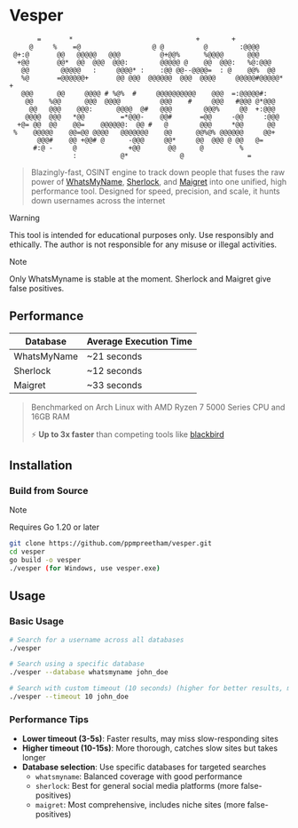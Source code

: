 # Vesper                                                               
           =       *                               +        +                
         @     %    =@                  @ @          @        :@@@@          
     @+:@       @@   @@@@@   @@@          @+@@%      %@@@@      @@@          
      +@@       @@*  @@  @@@  @@@:        @@@@@ @    @@  @@@:   %@:@@@       
       @@        @@@@@   :     @@@@* :    :@@ @@--@@@@=  : @    @@%  @@      
       %@       =@@@@@@+       @@ @@@  @@@@@@  @@@  @@@@     @@@@@#@@@@@*   +
       @@@      @@     @@@@ # %@%  #     @@@@@@@@@@    @@@  =:@@@@@#:        
        @@    %@@      @@@  @@@@          @@@    #     @@@   #@@@ @*@@@      
         @@   @@@    @@@:      @@@@  @#   @@@        @@@%     @@  +:@@@      
        @@@@  @@@   *@@         =*@@@-    @@#       =@@     -@@     :@@@     
      +@= @@  @@    @@=    @@@@@@:  @@ #   @        @@@     *@@      @@      
     %    @@@@@    @@=@@ @@@@   @@@@@@@    @@      @@%@% @@@@@@     @@+      
           @@@#    @@ +@@# @      -@@@     @@*     @@  @@@ @ @@   @=         
          #:@ -     @             +@@       @@      @         %              
                    :           @*             @                =            
                                       

> Blazingly-fast, OSINT engine to track down people that fuses the raw power of [WhatsMyName](https://github.com/WebBreacher/WhatsMyName), [Sherlock](https://github.com/sherlock-project/sherlock), and [Maigret](https://github.com/soxoj/maigret) into one unified, high performance tool. Designed for speed, precision, and scale, it hunts down usernames across the internet

> [!WARNING]  
> This tool is intended for educational purposes only. Use responsibly and ethically. The author is not responsible for any misuse or illegal activities.

> [!NOTE]  
> Only WhatsMyname is stable at the moment. Sherlock and Maigret give false positives.

## Performance

| Database      | Average Execution Time | 
|---------------|------------------------|
| WhatsMyName   | ~21 seconds           |
| Sherlock      | ~12 seconds           |
| Maigret       | ~33 seconds           |

> Benchmarked on Arch Linux with AMD Ryzen 7 5000 Series CPU and 16GB RAM
> 
> ⚡ **Up to 3x faster** than competing tools like [blackbird](https://github.com/p1ngul1n0/blackbird)
  
## Installation
### Build from Source
> [!NOTE]
> Requires Go 1.20 or later
```bash
git clone https://github.com/ppmpreetham/vesper.git
cd vesper
go build -o vesper
./vesper (for Windows, use vesper.exe)
```

## Usage

### Basic Usage
```bash
# Search for a username across all databases
./vesper

# Search using a specific database
./vesper --database whatsmyname john_doe

# Search with custom timeout (10 seconds) (higher for better results, more time)
./vesper --timeout 10 john_doe
```

### Performance Tips
- **Lower timeout (3-5s)**: Faster results, may miss slow-responding sites
- **Higher timeout (10-15s)**: More thorough, catches slow sites but takes longer
- **Database selection**: Use specific databases for targeted searches
  - `whatsmyname`: Balanced coverage with good performance
  - `sherlock`: Best for general social media platforms (more false-positives)
  - `maigret`: Most comprehensive, includes niche sites (more false-positives)